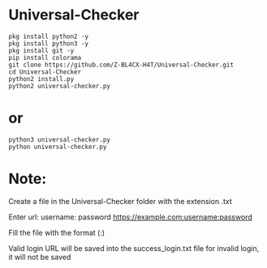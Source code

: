 # Universal-Checker

```
pkg install python2 -y
pkg install python3 -y
pkg install git -y
pip install colorama
git clone https://github.com/Z-BL4CX-H4T/Universal-Checker.git
cd Universal-Checker
python2 install.py
python2 universal-checker.py
```
# or
```
python3 universal-checker.py
python universal-checker.py
```

# Note:
Create a file in the Universal-Checker folder with the extension .txt

Enter url: username: password 
https://example.com:username:password

Fill the file with the format (:)

Valid login URL will be saved into the success_login.txt file
for invalid login, it will not be saved 
